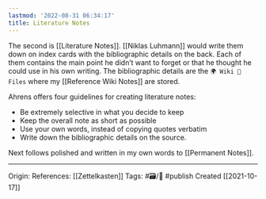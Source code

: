```yaml
---
lastmod: '2022-08-31 06:34:17'
title: Literature Notes
---
```


The second is [[Literature Notes]]. [[Niklas Luhmann]] would write them down on index cards with the bibliographic details on the back. Each of them contains the main point he didn’t want to forget or that he thought he could use in his own writing. The bibliographic details are the `🌍 Wiki 📂 Files` where my [[Reference Wiki Notes]] are stored.

Ahrens offers four guidelines for creating literature notes:
- Be extremely selective in what you decide to keep
- Keep the overall note as short as possible
- Use your own words, instead of copying quotes verbatim
- Write down the bibliographic details on the source.

Next follows polished and written in my own words to [[Permanent Notes]].

---
Origin: 
References: [[Zettelkasten]] 
Tags: #🗃/🌳 #publish 
Created [[2021-10-17]]